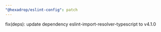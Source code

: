 ```yaml
---
"@hexadrop/eslint-config": patch
---
```


fix(deps): update dependency eslint-import-resolver-typescript to v4.1.0
